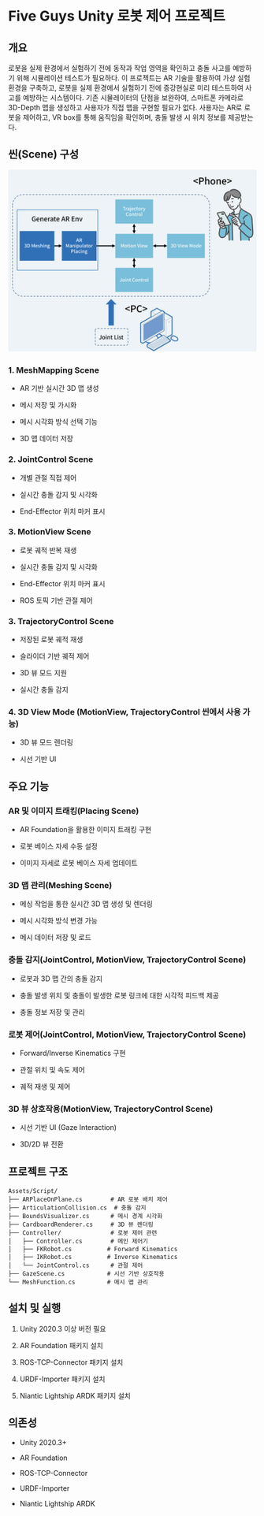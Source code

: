 # Five Guys Unity 로봇 제어 프로젝트

## 개요

로봇을 실제 환경에서 실험하기 전에 동작과 작업 영역을 확인하고 충돌 사고를 예방하기 위해 시뮬레이션 테스트가 필요하다. 이 프로젝트는 AR 기술을 활용하여 가상 실험 환경을 구축하고, 로봇을 실제 환경에서 실험하기 전에 증강현실로 미리 테스트하여 사고를 예방하는 시스템이다. 기존 시뮬레이터의 단점을 보완하여, 스마트폰 카메라로 3D-Depth 맵을 생성하고 사용자가 직접 맵을 구현할 필요가 없다. 사용자는 AR로 로봇을 제어하고, VR box를 통해 움직임을 확인하며, 충돌 발생 시 위치 정보를 제공받는다.

## 씬(Scene) 구성

![System Scenario](/Screenshot.png)

### 1. MeshMapping Scene

- AR 기반 실시간 3D 맵 생성
  
- 메시 저장 및 가시화
  
- 메시 시각화 방식 선택 기능
  
- 3D 맵 데이터 저장
  
### 2. JointControl Scene

- 개별 관절 직접 제어
  
- 실시간 충돌 감지 및 시각화
  
- End-Effector 위치 마커 표시
  
### 3. MotionView Scene

- 로봇 궤적 반복 재생
  
- 실시간 충돌 감지 및 시각화
  
- End-Effector 위치 마커 표시
  
- ROS 토픽 기반 관절 제어
  
### 3. TrajectoryControl Scene

- 저장된 로봇 궤적 재생
  
- 슬라이더 기반 궤적 제어
  
- 3D 뷰 모드 지원
  
- 실시간 충돌 감지
  
### 4. 3D View Mode (MotionView, TrajectoryControl 씬에서 사용 가능)

- 3D 뷰 모드 렌더링
  
- 시선 기반 UI
  
  
## 주요 기능

### AR 및 이미지 트래킹(Placing Scene)

- AR Foundation을 활용한 이미지 트래킹 구현
  
- 로봇 베이스 자세 수동 설정
  
- 이미지 자세로 로봇 베이스 자세 업데이트
  
### 3D 맵 관리(Meshing Scene)

- 메싱 작업을 통한 실시간 3D 맵 생성 및 렌더링
  
- 메시 시각화 방식 변경 가능
  
- 메시 데이터 저장 및 로드
  
### 충돌 감지(JointControl, MotionView, TrajectoryControl Scene)

- 로봇과 3D 맵 간의 충돌 감지
  
- 충돌 발생 위치 및 충돌이 발생한 로봇 링크에 대한 시각적 피드백 제공
  
- 충돌 정보 저장 및 관리
  
### 로봇 제어(JointControl, MotionView, TrajectoryControl Scene)

- Forward/Inverse Kinematics 구현
  
- 관절 위치 및 속도 제어
  
- 궤적 재생 및 제어
  
### 3D 뷰 상호작용(MotionView, TrajectoryControl Scene)

- 시선 기반 UI (Gaze Interaction)
  
- 3D/2D 뷰 전환
  
  
## 프로젝트 구조

```
Assets/Script/
├── ARPlaceOnPlane.cs        # AR 로봇 배치 제어
├── ArticulationCollision.cs  # 충돌 감지
├── BoundsVisualizer.cs      # 메시 경계 시각화
├── CardboardRenderer.cs     # 3D 뷰 렌더링
├── Controller/              # 로봇 제어 관련
│   ├── Controller.cs        # 메인 제어기
│   ├── FKRobot.cs          # Forward Kinematics
│   ├── IKRobot.cs          # Inverse Kinematics
│   └── JointControl.cs      # 관절 제어
├── GazeScene.cs            # 시선 기반 상호작용
└── MeshFunction.cs         # 메시 맵 관리
```

## 설치 및 실행

1. Unity 2020.3 이상 버전 필요
   
2. AR Foundation 패키지 설치
   
3. ROS-TCP-Connector 패키지 설치
   
4. URDF-Importer 패키지 설치
   
6. Niantic Lightship ARDK 패키지 설치
 
## 의존성

- Unity 2020.3+
  
- AR Foundation
  
- ROS-TCP-Connector
  
- URDF-Importer

- Niantic Lightship ARDK
